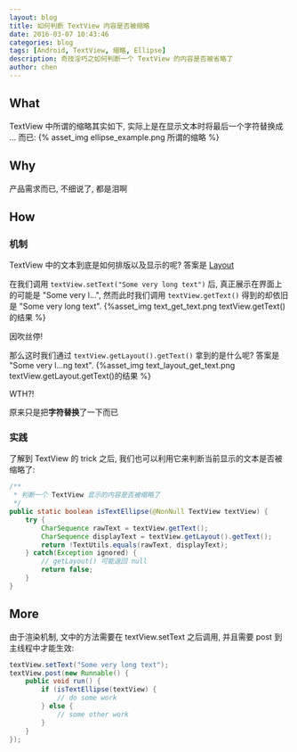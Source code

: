 ```yaml
---
layout: blog
title: 如何判断 TextView 内容是否被缩略
date: 2016-03-07 10:43:46
categories: blog
tags: [Android, TextView, 缩略, Ellipse]
description: 奇技淫巧之如何判断一个 TextView 的内容是否被省略了
author: chen
---
```


## What
TextView 中所谓的缩略其实如下, 实际上是在显示文本时将最后一个字符替换成 … 而已:
{% asset_img ellipse_example.png 所谓的缩略 %}

## Why
产品需求而已, 不细说了, 都是泪啊

## How

### 机制
TextView 中的文本到底是如何排版以及显示的呢? 答案是 [Layout][1]

在我们调用 `textView.setText("Some very long text")` 后, 真正展示在界面上的可能是 "Some very l…", 然而此时我们调用 `textView.getText()` 得到的却依旧是 "Some very long text".
{%asset_img text_get_text.png textView.getText() 的结果 %}

因吹丝停!

那么这时我们通过 `textView.getLayout().getText()` 拿到的是什么呢? 答案是 "Some very l…ng text".
{%asset_img text_layout_get_text.png textView.getLayout.getText()的结果 %}

WTH?!

原来只是把**字符替换**了一下而已

### 实践 
了解到 TextView 的 trick 之后, 我们也可以利用它来判断当前显示的文本是否被缩略了:
```Java
/**
 * 判断一个 TextView 显示的内容是否被缩略了
 */
public static boolean isTextEllipse(@NonNull TextView textView) {
	try {
		CharSequence rawText = textView.getText();
		CharSequence displayText = textView.getLayout().getText();
		return !TextUtils.equals(rawText, displayText);
	} catch(Exception ignored) {
		// getLayout() 可能返回 null
		return false;
	}
}
```

## More
由于渲染机制, 文中的方法需要在 textView.setText 之后调用, 并且需要 post 到主线程中才能生效:
```Java
textView.setText("Some very long text");
textView.post(new Runnable() {
	public void run() {
		if (isTextEllipse(textView) {
			// do some work
		} else {
			// some other work
		}
	}
});
```

[1]:http://developer.android.com/intl/es/reference/android/text/Layout.html
